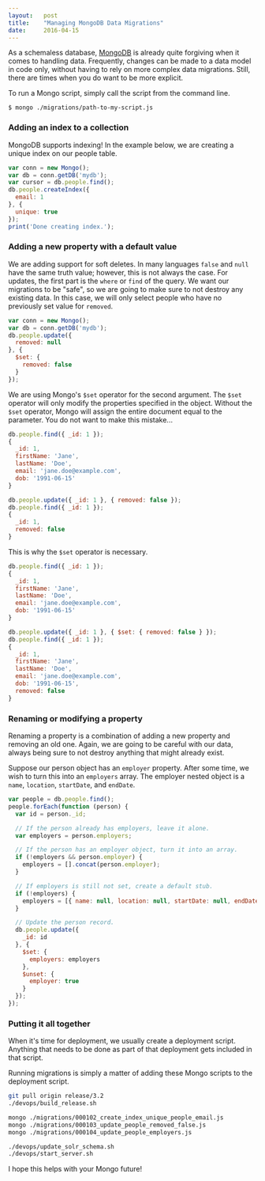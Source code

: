 ```yaml
---
layout:   post
title:    "Managing MongoDB Data Migrations"
date:     2016-04-15
---
```


As a schemaless database, [MongoDB](https://www.mongodb.com/) is already quite forgiving when it comes to handling data. Frequently, changes can be made to a data model in code only, without having to rely on more complex data migrations. Still, there are times when you do want to be more explicit.

To run a Mongo script, simply call the script from the command line.

```
$ mongo ./migrations/path-to-my-script.js
```

### Adding an index to a collection

MongoDB supports indexing! In the example below, we are creating a unique index on our people table.

```js
var conn = new Mongo();
var db = conn.getDB('mydb');
var cursor = db.people.find();
db.people.createIndex({
  email: 1
}, {
  unique: true
});
print('Done creating index.');
```

### Adding a new property with a default value

We are adding support for soft deletes. In many languages `false` and `null` have the same truth value; however, this is not always the case. For updates, the first part is the `where` or `find` of the query. We want our migrations to be "safe", so we are going to make sure to not destroy any existing data. In this case, we will only select people who have no previously set value for `removed`.

```js
var conn = new Mongo();
var db = conn.getDB('mydb');
db.people.update({
  removed: null
}, {
  $set: {
    removed: false
  }
});
```

We are using Mongo's `$set` operator for the second argument. The `$set` operator will only modify the properties specified in the object. Without the `$set` operator, Mongo will assign the entire document equal to the parameter. You do not want to make this mistake...

```js
db.people.find({ _id: 1 });
{
  _id: 1,
  firstName: 'Jane',
  lastName: 'Doe',
  email: 'jane.doe@example.com',
  dob: '1991-06-15'
}

db.people.update({ _id: 1 }, { removed: false });
db.people.find({ _id: 1 });
{
  _id: 1,
  removed: false
}
```

This is why the `$set` operator is necessary.

```js
db.people.find({ _id: 1 });
{
  _id: 1,
  firstName: 'Jane',
  lastName: 'Doe',
  email: 'jane.doe@example.com',
  dob: '1991-06-15'
}

db.people.update({ _id: 1 }, { $set: { removed: false } });
db.people.find({ _id: 1 });
{
  _id: 1,
  firstName: 'Jane',
  lastName: 'Doe',
  email: 'jane.doe@example.com',
  dob: '1991-06-15',
  removed: false
}
```

### Renaming or modifying a property

Renaming a property is a combination of adding a new property and removing an old one. Again, we are going to be careful with our data, always being sure to not destroy anything that might already exist.

Suppose our person object has an `employer` property. After some time, we wish to turn this into an `employers` array. The employer nested object is a `name`, `location`, `startDate`, and `endDate`.

```js
var people = db.people.find();
people.forEach(function (person) {
  var id = person._id;

  // If the person already has employers, leave it alone.
  var employers = person.employers;

  // If the person has an employer object, turn it into an array.
  if (!employers && person.employer) {
    employers = [].concat(person.employer);
  }

  // If employers is still not set, create a default stub.
  if (!employers) {
    employers = [{ name: null, location: null, startDate: null, endDate: null }]
  }

  // Update the person record.
  db.people.update({
    _id: id
  }, {
    $set: {
      employers: employers
    },
    $unset: {
      employer: true
    }
  });
});
```

### Putting it all together

When it's time for deployment, we usually create a deployment script. Anything that needs to be done as part of that deployment gets included in that script.

Running migrations is simply a matter of adding these Mongo scripts to the deployment script.

```sh
git pull origin release/3.2
./devops/build_release.sh

mongo ./migrations/000102_create_index_unique_people_email.js
mongo ./migrations/000103_update_people_removed_false.js
mongo ./migrations/000104_update_people_employers.js

./devops/update_solr_schema.sh
./devops/start_server.sh
```

I hope this helps with your Mongo future!
